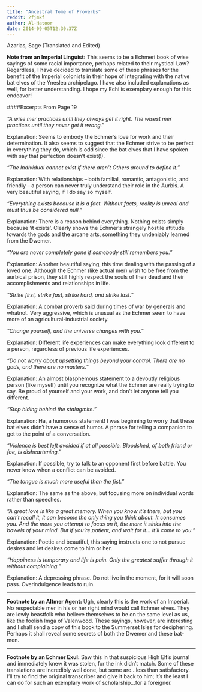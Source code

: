 ```yaml
---
title: "Ancestral Tome of Proverbs"
reddit: 2fjmkf
author: Al-Hatoor
date: 2014-09-05T12:30:37Z
---
```


Azarias, Sage (Translated and Edited)

**Note from an Imperial Linguist:** This seems to be a Echmeri book of wise sayings of some racial importance, perhaps related to their mystical Law? Regardless, I have decided to translate some of these phrases for the benefit of the Imperial colonists in their hope of integrating with the native bat elves of the Yneslea archipelago. I have also included explanations as well, for better understanding. I hope my Echi is exemplary enough for this endeavor!

####Excerpts From Page 19

*“A wise mer practices until they always get it right. The wisest mer practices until they never get it wrong.”*

Explanation: Seems to embody the Echmer’s love for work and their determination. It also seems to suggest that the Echmer strive to be perfect in everything they do, which is odd since the bat elves that I have spoken with say that perfection doesn’t exist(!).

*“The Individual cannot exist if there aren’t Others around to define it.”*

Explanation: With relationships – both familial, romantic, antagonistic, and friendly – a person can never truly understand their role in the Aurbis. A very beautiful saying, if I do say so myself.

*“Everything exists because it is a fact. Without facts, reality is unreal and must thus be considered null.”*

Explanation: There is a reason behind everything. Nothing exists simply because ‘it exists’. Clearly shows the Echmer’s strangely hostile attitude towards the gods and the arcane arts, something they undeniably learned from the Dwemer.

*“You are never completely gone if somebody still remembers you.”*

Explanation: Another beautiful saying, this time dealing with the passing of a loved one. Although the Echmer (like actual mer) wish to be free from the aurbical prison, they still highly respect the souls of their dead and their accomplishments and relationships in life.

*“Strike first, strike fast, strike hard, and strike last.”*

Explanation: A combat proverb said during times of war by generals and whatnot. Very aggressive, which is unusual as the Echmer seem to have more of an agricultural-industrial society.

*“Change yourself, and the universe changes with you.”*

Explanation: Different life experiences can make everything look different to a person, regardless of previous life experiences.

*“Do not worry about upsetting things beyond your control. There are no gods, and there are no masters.”*

Explanation: An almost blasphemous statement to a devoutly religious person (like myself) until you recognize what the Echmer are really trying to say. Be proud of yourself and your work, and don’t let anyone tell you different.

*“Stop hiding behind the stalagmite.”*

Explanation: Ha, a humorous statement! I was beginning to worry that these bat elves didn’t have a sense of humor. A phrase for telling a companion to get to the point of a conversation.

*“Violence is best left avoided if at all possible. Bloodshed, of both friend or foe, is disheartening.”*

Explanation: If possible, try to talk to an opponent first before battle. You never know when a conflict can be avoided.

*“The tongue is much more useful than the fist.”*

Explanation: The same as the above, but focusing more on individual words rather than speeches.

*“A great love is like a great memory. When you know it’s there, but you can’t recall it, it can become the only thing you think about. It consumes you. And the more you attempt to focus on it, the more it sinks into the bowels of your mind. But if you’re patient, and wait for it... it’ll come to you.”*

Explanation: Poetic and beautiful, this saying instructs one to not pursue desires and let desires come to him or her.

*“Happiness is temporary and life is pain. Only the greatest suffer through it without complaining.”*

Explanation: A depressing phrase. Do not live in the moment, for it will soon pass. Overindulgence leads to ruin.
___________________________________________________________

**Footnote by an Altmer Agent:** Ugh, clearly this is the work of an Imperial. No respectable mer in his or her right mind would call Echmer elves. They are lowly beastfolk who believe themselves to be on the same level as us, like the foolish Imga of Valenwood. These sayings, however, are interesting and I shall send a copy of this book to the Summerset Isles for deciphering. Perhaps it shall reveal some secrets of both the Dwemer and these bat-men.
___________________________________________________________

**Footnote by an Echmer Exul:** Saw this in that suspicious High Elf’s journal and immediately knew it was stolen, for the ink didn’t match. Some of these translations are incredibly well done, but some are…less than satisfactory. I’ll try to find the original transcriber and give it back to him; it’s the least I can do for such an exemplary work of scholarship…for a foreigner.
